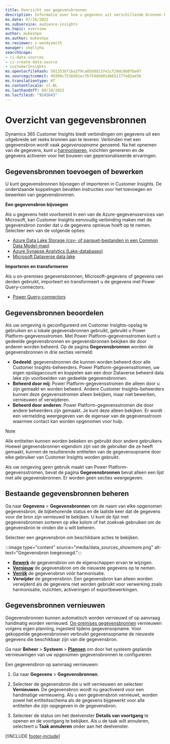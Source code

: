 ```yaml
---
title: Overzicht van gegevensbronnen
description: Informatie over hoe u gegevens uit verschillende bronnen kunt importeren of opnemen.
ms.date: 07/26/2022
ms.subservice: audience-insights
ms.topic: overview
author: mukeshpo
ms.author: mukeshpo
ms.reviewer: v-wendysmith
manager: shellyha
searchScope:
- ci-data-sources
- ci-create-data-source
- customerInsights
ms.openlocfilehash: 591353bf1ba2f9ca05ddd137e1cf29dc0b0fba97
ms.sourcegitcommit: 49394c7216db1ec7b754db6014b651177e82ae5b
ms.translationtype: HT
ms.contentlocale: nl-NL
ms.lasthandoff: 08/10/2022
ms.locfileid: "9245643"
---
```

# <a name="data-sources-overview"></a>Overzicht van gegevensbronnen

Dynamics 365 Customer Insights biedt verbindingen om gegevens uit een uitgebreide set reeks bronnen aan te leveren. Verbinden met een gegevensbron wordt vaak *gegevensopname* genoemd. Na het opnemen van de gegevens, kunt u [harmoniseren](data-unification.md), inzichten genereren en de gegevens activeren voor het bouwen van gepersonaliseerde ervaringen.

## <a name="add-or-edit-data-sources"></a>Gegevensbronnen toevoegen of bewerken

U kunt gegevensbronnen bijvoegen of importeren in Customer Insights. De onderstaande koppelingen bevatten instructies voor het toevoegen en bewerken van gegevensbronnen.

**Een gegevensbron bijvoegen**

Als u gegevens hebt voorbereid in een van de Azure-gegevensservices van Microsoft, kan Customer Insights eenvoudig verbinding maken met de gegevensbron zonder dat u de gegevens opnieuw hoeft op te nemen. Selecteer een van de volgende opties:
- [Azure Data Lake Storage (csv- of parquet-bestanden in een Common Data Model-map)](connect-common-data-model.md)
- [Azure Synapse Analytics (Lake-databases)](connect-synapse.md)
- [Microsoft Dataverse data lake](connect-dataverse-managed-lake.md)

**Importeren en transformeren**

Als u on-premises gegevensbronnen, Microsoft-gegevens of gegevens van derden gebruikt, importeert en transformeert u de gegevens met Power Query-connectors.
- [Power Query-connectors](connect-power-query.md)

## <a name="review-data-sources"></a>Gegevensbronnen beoordelen

Als uw omgeving is geconfigureerd om Customer Insights-opslag te gebruiken en u lokale gegevensbronnen gebruikt, gebruikt u Power Platform-gegevensstromen. Met Power Platform-gegevensstromen kunt u gedeelde gegevensbronnen en gegevensbronnen bekijken die door anderen worden beheerd. Op de pagina **Gegevensbronnen** worden de gegevensbronnen in drie secties vermeld:
- **Gedeeld**: gegevensbronnen die kunnen worden beheerd door alle Customer Insights-beheerders. Power Platform-gegevensstromen, uw eigen opslagaccount en koppelen aan een door Dataverse beheerd data lake zijn voorbeelden van gedeelde gegevensbronnen.
- **Beheerd door mij**: Power Platform-gegevensstromen die alleen door u zijn gemaakt en worden beheerd. Andere Customer Insights-beheerders kunnen deze gegevensstromen alleen bekijken, maar niet bewerken, vernieuwen of verwijderen.
- **Beheerd door anderen**: Power Platform-gegevensstromen die door andere beheerders zijn gemaakt. Je kunt deze alleen bekijken. Er wordt een vermelding weergegeven van de eigenaar van de gegevensstroom waarmee contact kan worden opgenomen voor hulp.
> [!NOTE]
> Alle entiteiten kunnen worden bekeken en gebruikt door andere gebruikers. Hoewel gegevensbronnen eigendom zijn van de gebruiker die ze heeft gemaakt, kunnen de resulterende entiteiten van de gegevensopname door elke gebruiker van Customer Insights worden gebruikt.

Als uw omgeving geen gebruik maakt van Power Platform-gegevensstromen, bevat de pagina **Gegevensbronnen** bevat alleen een lijst met alle gegevensbronnen. Er worden geen secties weergegeven.

## <a name="manage-existing-data-sources"></a>Bestaande gegevensbronnen beheren

Ga naar **Gegevens** > **Gegevensbronnen** om de naam van elke opgenomen gegevensbron, de bijbehorende status en de laatste keer dat de gegevens voor die bron zijn vernieuwd te bekijken. U kunt de lijst met gegevensbronnen sorteren op elke kolom of het zoekvak gebruiken om de gegevensbron te vinden die u wilt beheren.

Selecteer een gegevensbron om beschikbare acties te bekijken.

:::image type="content" source="media/data_sources_showmore.png" alt-text="Gegevensbron toegevoegd.":::

- [**Bewerk**](#add-or-edit-data-sources) de gegevensbron om de eigenschappen ervan te wijzigen.
- [**Vernieuw**](#refresh-data-sources) de gegevensbron om de nieuwste gegevens op te nemen.
- [**Verrijk**](data-sources-enrichment.md) de gegevensbron vóór harmonisatie.
- **Verwijder** de gegevensbron. Een gegevensbron kan alleen worden verwijderd als de gegevens niet worden gebruikt voor verwerking zoals harmonisatie, inzichten, activeringen of exportbewerkingen.

## <a name="refresh-data-sources"></a>Gegevensbronnen vernieuwen

Gegevensbronnen kunnen automatisch worden vernieuwd of op aanvraag handmatig worden vernieuwd. [On-premises gegevensbronnen](connect-power-query.md#add-data-from-on-premises-data-sources) vernieuwen volgens eigen planning, ingesteld tijdens gegevensopname. Voor gekoppelde gegevensbronnen verbruikt gegevensopname de nieuwste gegevens die beschikbaar zijn van die gegevensbron.

Ga naar **Beheer** > **Systeem** > [**Plannen**](schedule-refresh.md) om door het systeem geplande vernieuwingen van uw opgenomen gegevensbronnen te configureren.

Een gegevensbron op aanvraag vernieuwen:

1. Ga naar **Gegevens** > **Gegevensbronnen**.

1. Selecteer de gegevensbron die u wilt vernieuwen en selecteer **Vernieuwen**. De gegevensbron wordt nu geactiveerd voor een handmatige vernieuwing. Als u een gegevensbron vernieuwt, worden zowel het entiteitsschema als de gegevens bijgewerkt voor alle entiteiten die zijn opgegeven in de gegevensbron.

1. Selecteer de status om het deelvenster **Details van voortgang** te openen en de voortgang te bekijken. Als u de taak wilt annuleren, selecteert u **Taak annuleren** onder aan het deelvenster.

[!INCLUDE [footer-include](includes/footer-banner.md)]
